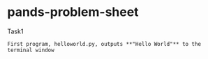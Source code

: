 # pands-problem-sheet

Task1

    First program, helloworld.py, outputs **"Hello World"** to the terminal window
